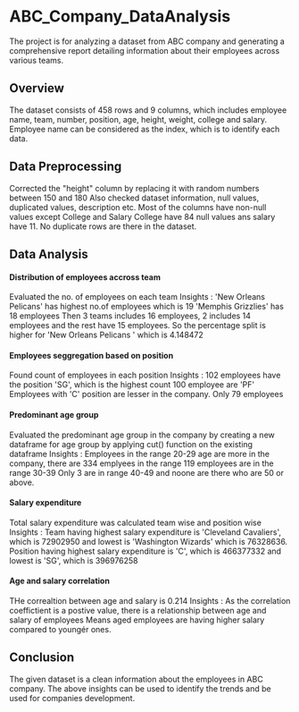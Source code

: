 # ABC_Company_DataAnalysis
The project is for analyzing a dataset from ABC company and generating a comprehensive report detailing information about their employees across various teams.

## Overview
The dataset consists of 458 rows and 9 columns, which includes employee name, team, number, position, age, height, weight, college and salary. Employee name can be considered as the index, which is to identify each data. 

## Data Preprocessing
Corrected the "height" column by replacing it with random numbers between 150 and 180
Also checked dataset information, null values, duplicated values, description etc.
Most of the columns have non-null values except College and Salary
College have 84 null values ans salary have 11.
No duplicate rows are there in the dataset.

## Data Analysis
#### Distribution of employees accross team
Evaluated the no. of employees on each team 
Insights :
'New Orleans Pelicans' has highest no.of employees which is 19
'Memphis Grizzlies' has 18 employees
Then 3 teams includes 16 employees, 2 includes 14 employees and the rest have 15 employees.
So the percentage split is higher for 'New Orleans Pelicans ' which is 4.148472

#### Employees seggregation based on position
Found count of employees in each position
Insights :
102 employees have the position 'SG', which is the highest count
100 employee are 'PF'
Employees with 'C' position are lesser in the company. Only 79 employees

#### Predominant age group
Evaluated the predominant age group in the company by creating a new dataframe for age group by applying cut() function on the existing dataframe
Insights : 
Employees in the range 20-29 age are more in the company, there are 334 emplyees in the range
119 employees are in the range 30-39
Only 3 are in range 40-49 and noone are there who are 50 or above.

#### Salary expenditure
Total salary expenditure was calculated team wise and position wise
Insights :
Team having highest salary expenditure is 'Cleveland Cavaliers', which is 72902950 and lowest is 'Washington Wizards' which is 76328636.
Position having highest salary expenditure is 'C', which is 466377332 and lowest is 'SG', which is 396976258

#### Age and salary correlation
THe correaltion between age and salary is 0.214
Insights :
As the correlation coeffictient is a postive value, there is a relationship between age and salary of employees
Means aged employees are having higher salary compared to youngér ones.

## Conclusion
The given dataset is a clean information about the employees in ABC company. The above insights can be used to identify the trends and be used for companies development.

